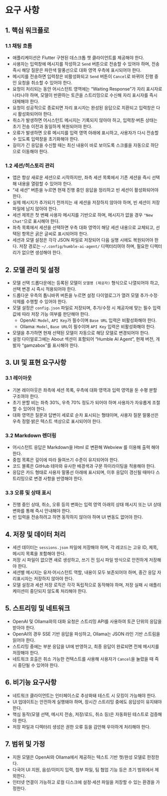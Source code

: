 # 요구 사항

## 1. 핵심 워크플로
### 1.1 채팅 흐름
- 애플리케이션은 Flutter 구현된 데스크톱 챗 클라이언트를 제공해야 한다.
- 사용자는 입력창에 메시지를 작성하고 `Send` 버튼으로 전송할 수 있어야 하며, 전송 즉시 해당 질문은 파란색 말풍선으로 대화 영역 우측에 표시되어야 한다.
- 메시지를 전송하면 입력창은 비활성화되고 `Send` 버튼이 `Cancel`로 바뀌어 진행 중인 요청을 취소할 수 있어야 한다.
- 요청이 처리되는 동안 어시스턴트 영역에는 “Waiting Response”가 자리 표시자로 나타나야 하며, 모델이 반환하는 토큰을 스트리밍으로 수신해 자리 표시자를 즉시 대체해야 한다.
- 요청이 성공적으로 종료되면 자리 표시자는 완성된 응답으로 치환되고 입력창은 다시 활성화되어야 한다.
- 취소가 발생하면 어시스턴트 메시지는 기록되지 않아야 하고, 입력창·버튼 상태는 초기 전송 이전과 동일하게 복원되어야 한다.
- 오류가 발생하면 오류 메시지를 입력 영역 아래에 표시하고, 사용자가 다시 전송할 수 있도록 입력창을 초기화해야 한다.
- 길이가 긴 응답을 수신할 때는 최신 내용이 바로 보이도록 스크롤을 자동으로 하단으로 이동해야 한다.

### 1.2 세션/히스토리 관리
- 앱은 항상 새로운 세션으로 시작하지만, 좌측 세션 목록에서 기존 세션을 즉시 선택해 내용을 열람할 수 있어야 한다.
- “새 새션” 버튼을 누르면 현재 진행 중인 응답을 정리하고 빈 세션이 활성화되어야 한다.
- 실제 메시지가 추가되기 전까지는 새 세션을 저장하지 않아야 하며, 빈 세션이 저장 파일에 남지 않아야 한다.
- 세션 제목은 첫 번째 사용자 메시지를 기반으로 하며, 메시지가 없을 경우 `"New Chat"`으로 표시해야 한다.
- 좌측 목록에서 세션을 선택하면 우측 대화 영역이 해당 세션 내용으로 교체되고, 선택된 항목은 굵은 글씨로 표시되어야 한다.
- 세션과 모델 설정은 각각 JSON 파일로 저장되어 다음 실행 시에도 복원되어야 한다. 저장 경로는 `~/.config/humble-ai-agent/` 디렉터리여야 하며, 필요한 디렉터리가 없으면 생성해야 한다.

## 2. 모델 관리 및 설정
- 모델 선택 드롭다운에는 등록된 모델이 `모델명 (제공자)` 형식으로 나열되어야 하고, 선택 변경 시 즉시 적용되어야 한다.
- 드롭다운 우측의 톱니바퀴 버튼을 누르면 설정 다이얼로그가 열려 모델 추가·수정·삭제를 수행할 수 있어야 한다.
- 모델 설정은 `config.json` 파일로 저장되며, 추가/수정 시 제공자에 맞는 필수 입력 값에 따라 저장 가능 여부를 판단해야 한다.
  - OpenAI: `Model`, `API Key`가 필수이며 `Base URL` 입력은 비활성화해야 한다.
  - Ollama: `Model`, `Base URL`이 필수이며 `API Key` 입력은 비활성화해야 한다.
- 모델을 추가하면 현재 선택된 모델이 자동으로 해당 모델로 변경되어야 한다.
- 설정 다이얼로그에는 About 섹션이 포함되어 “Humble AI Agent”, 현재 버전, 개발자 “gamzabox”를 표시해야 한다.

## 3. UI 및 표현 요구사항
### 3.1 레이아웃
- 기본 레이아웃은 좌측에 세션 목록, 우측에 대화 영역과 입력 영역을 둔 수평 분할 구조여야 한다.
- 초기 분할 비는 좌측 30%, 우측 70% 정도가 되어야 하며 사용자가 자유롭게 조절할 수 있어야 한다.
- 대화 영역은 질문과 답변이 세로로 순차 표시되는 형태이며, 사용자 질문 말풍선은 우측 정렬·밝은 텍스트 색상으로 표시되어야 한다.

### 3.2 Markdown 렌더링
- 어시스턴트 응답은 Markdown을 Html 로 변환해 Webview 를 이용해 출력 해야 한다.
- 중첩 목록은 깊이에 따라 들여쓰기 수준이 유지되어야 한다.
- 코드 블록은 GitHub 테마와 유사한 배경색과 구문 하이라이팅을 적용해야 한다.
- 응답은 카드 형태로 사용자 말풍선 아래에 표시되며, 이후 응답이 갱신될 때마다 스트리밍으로 변경 사항을 반영해야 한다.

### 3.3 오류 및 상태 표시
- 진행 중인 상태, 취소, 오류 등의 변화는 입력 영역 아래의 상태 메시지 또는 UI 상태 변화를 통해 즉시 안내해야 한다.
- 빈 입력을 전송하려고 하면 동작하지 않아야 하며 UI 변동도 없어야 한다.

## 4. 저장 및 데이터 처리
- 세션 데이터는 `sessions.json` 파일에 저장해야 하며, 각 레코드는 고유 ID, 제목, 메시지 목록을 포함해야 한다.
- 저장 시 파일이 없으면 새로 생성하고, 쓰기 전 임시 파일 방식으로 안전하게 저장해야 한다.
- 세션별 메시지는 유저·어시스턴트 역할, 내용이 모두 보존되어야 하며, 중간 응답 자리표시자는 저장하지 않아야 한다.
- 모델 설정과 세션 저장 로직은 각각 독립적으로 동작해야 하며, 저장 실패 시 애플리케이션이 중단되지 않도록 처리해야 한다.

## 5. 스트리밍 및 네트워크
- OpenAI 및 Ollama와의 대화 요청은 스트리밍 API를 사용하여 토큰 단위의 응답을 받아야 한다.
- OpenAI의 경우 SSE 기반 응답을 파싱하고, Ollama는 JSON 라인 기반 스트림을 읽어야 한다.
- 스트리밍 중에는 부분 응답을 UI에 반영하고, 최종 응답이 완료되면 전체 메시지를 저장해야 한다.
- 네트워크 호출은 취소 가능한 컨텍스트를 사용해 사용자가 `Cancel`을 눌렀을 때 즉시 중단될 수 있어야 한다.

## 6. 비기능 요구사항
- 네트워크 클라이언트는 인터페이스로 추상화돼 테스트 시 모킹이 가능해야 한다.
- UI 업데이트는 안전하게 실행돼야 하며, 장시간 스트리밍 중에도 응답성이 유지돼야 한다.
- 핵심 동작(모델 선택, 메시지 전송, 저장/로드, 취소 등)은 자동화된 테스트로 검증해야 한다.
- 저장 파일과 디렉터리 생성은 권한 오류 등을 감안해 우아하게 처리해야 한다.

## 7. 범위 및 가정
- 지원 모델은 OpenAI와 Ollama에서 제공하는 텍스트 기반 챗/완성 모델로 한정한다.
- 다국어 UI 지원, 음성/이미지 입력, 첨부 파일, 팀 협업 기능 등은 초기 범위에서 제외한다.
- 인터넷 연결이 가능하고 로컬 디스크에 설정·세션 파일을 저장할 수 있는 환경을 가정한다.
